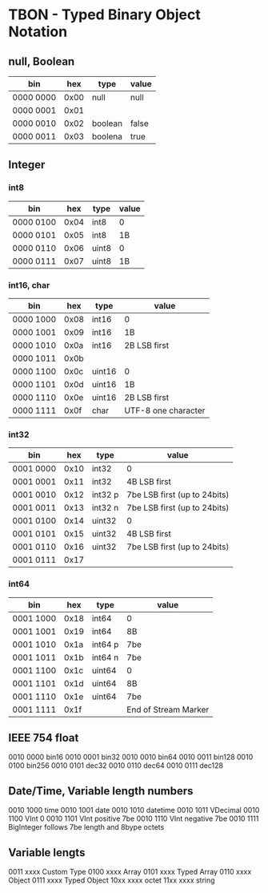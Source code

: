 # TBON - Typed Binary Object Notation

## null, Boolean
bin | hex | type | value
--- | --- | -----| -------
0000 0000 | 0x00 | null | null
0000 0001 | 0x01 | |
0000 0010 | 0x02 | boolean | false
0000 0011 | 0x03 | boolena | true

## Integer
### int8
bin | hex | type | value
--- | --- | -----| -------
0000 0100 | 0x04 | int8 | 0
0000 0101 | 0x05 | int8 | 1B
0000 0110 | 0x06 | uint8 | 0
0000 0111 | 0x07 | uint8 | 1B

### int16, char
bin | hex | type | value
--- | --- | -----| -------
0000 1000 | 0x08 | int16 | 0
0000 1001 | 0x09 | int16 | 1B
0000 1010 | 0x0a | int16 | 2B LSB first
0000 1011 | 0x0b | |
0000 1100 | 0x0c | uint16 | 0
0000 1101 | 0x0d | uint16 | 1B
0000 1110 | 0x0e | uint16 | 2B LSB first
0000 1111 | 0x0f | char | UTF-8 one character

### int32
bin | hex | type | value
--- | --- | -----| -------
0001 0000 | 0x10 | int32 | 0
0001 0001 | 0x11 | int32 | 4B LSB first
0001 0010 | 0x12 | int32 p | 7be LSB first (up to 24bits)
0001 0011 | 0x13 | int32 n | 7be LSB first (up to 24bits)
0001 0100 | 0x14 | uint32 | 0
0001 0101 | 0x15 | uint32 | 4B LSB first
0001 0110 | 0x16 | uint32 | 7be LSB first (up to 24bits)
0001 0111 | 0x17 | |

### int64
bin | hex | type | value
--- | --- | -----| -------
0001 1000 | 0x18 | int64 | 0
0001 1001 | 0x19 | int64 | 8B
0001 1010 | 0x1a | int64 p | 7be
0001 1011 | 0x1b | int64 n | 7be
0001 1100 | 0x1c | uint64 | 0
0001 1101 | 0x1d | uint64 | 8B
0001 1110 | 0x1e | uint64 | 7be
0001 1111 | 0x1f | | End of Stream Marker

## IEEE 754 float
0010 0000 bin16
0010 0001 bin32
0010 0010 bin64
0010 0011 bin128
0010 0100 bin256
0010 0101 dec32
0010 0110 dec64
0010 0111 dec128

## Date/Time, Variable length numbers
0010 1000 time
0010 1001 date
0010 1010 datetime
0010 1011 VDecimal
0010 1100 VInt 0
0010 1101 VInt positive 7be
0010 1110 VInt negative 7be
0010 1111 BigInteger follows 7be length and 8bype octets

## Variable lengts
0011 xxxx Custom Type
0100 xxxx Array
0101 xxxx Typed Array
0110 xxxx Object
0111 xxxx Typed Object
10xx xxxx octet
11xx xxxx string
